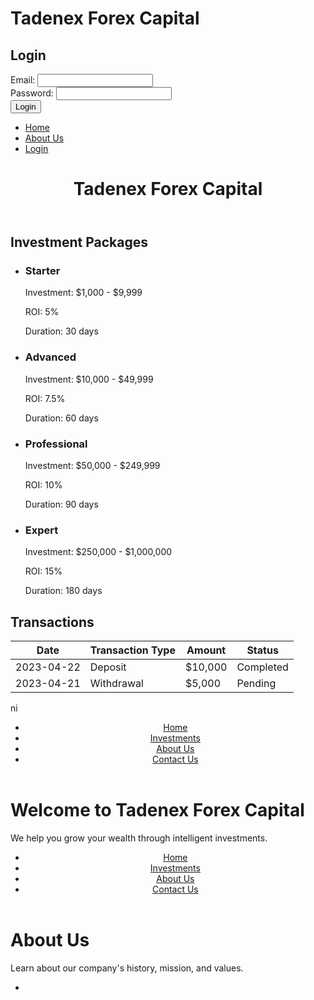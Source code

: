 
<html>
  <head>
    <title>Tadenex Forex Capital - Login</title>
    <link rel="stylesheet" type="text/css" href="style.css">
  </head>
  <body>
    <h1>Tadenex Forex Capital</h1>
    <h2>Login</h2>
    <form action="#" method="POST">
      <label for="email">Email:</label>
      <input type="email" id="email" name="email" required>
      <br>
      <label for="password">Password:</label>
      <input type="password" id="password" name="password" required>
      <br>
      <button type="submit">Login</button>
    </form>
  </body>
</html>
<html>
  <head>
    <title>Tadenex Forex Capital - Home</title>
    <link rel="stylesheet" type="text/css" href="style.css">
  </head>
  <body>
    <nav>
      <ul>
        <li><a href="index.html">Home</a></li>
        <li><a href="about.html">About Us</a></li>
        <li><a href="login.html">Login</a></li>
      </ul>
    </nav>
    <header>
      <h1>Tadenex Forex Capital</h1>
    </header>
    <main>
      <h2>Investment Packages</h2>
      <ul>
        <li>
          <h3>Starter</h3>
          <p>Investment: $1,000 - $9,999</p>
          <p>ROI: 5%</p>
          <p>Duration: 30 days</p>
        </li>
        <li>
          <h3>Advanced</h3>
          <p>Investment: $10,000 - $49,999</p>
          <p>ROI: 7.5%</p>
          <p>Duration: 60 days</p>
        </li>
        <li>
          <h3>Professional</h3>
          <p>Investment: $50,000 - $249,999</p>
          <p>ROI: 10%</p>
          <p>Duration: 90 days</p>
        </li>
        <li>
          <h3>Expert</h3>
          <p>Investment: $250,000 - $1,000,000</p>
          <p>ROI: 15%</p>
          <p>Duration: 180 days</p>
        </li>
      </ul>
      <h2>Transactions</h2>
      <table>
        <thead>
          <tr>
            <th>Date</th>
            <th>Transaction Type</th>
            <th>Amount</th>
            <th>Status</th>
          </tr>
        </thead>
        <tbody>
          <tr>
            <td>2023-04-22</td>
            <td>Deposit</td>
            <td>$10,000</td>
            <td>Completed</td>
          </tr>
          <tr>
            <td>2023-04-21</td>
            <td>Withdrawal</td>
            <td>$5,000</td>
            <td>Pending</td>
          </tr>
        </tbody>
      </table>
    </main>
  </body>
</html>
ni

<html lang="en">
<head>
  <meta charset="UTF-8">
  <meta name="viewport" content="width=device-width, initial-scale=1.0">
  <title>Tadenex Forex Capital</title>
</head>
<body>
  <header>
    <nav>
      <ul>
        <li><a href="/">Home</a></li>
        <li><a href="/investments.html">Investments</a></li>
        <li><a href="/about.html">About Us</a></li>
        <li><a href="/contact.html">Contact Us</a></li>
      </ul>
    </nav>
  </header>

  <main>
    <h1>Welcome to Tadenex Forex Capital</h1>
    <p>We help you grow your wealth through intelligent investments.</p>
  </main>

  <footer>
    <!-- Your web app footer goes here -->
  </footer>
</body>
</html>
<!DOCTYPE html>
<html lang="en">
<head>
  <meta charset="UTF-8">
  <meta name="viewport" content="width=device-width, initial-scale=1.0">
  <title>Tadenex Forex Capital - About Us</title>
</head>
<body>
  <header>
    <nav>
      <ul>
        <li><a href="/">Home</a></li>
        <li><a href="/investments.html">Investments</a></li>
        <li><a href="/about.html">About Us</a></li>
        <li><a href="/contact.html">Contact Us</a></li>
      </ul>
    </nav>
  </header>

  <main>
    <h1>About Us</h1>
    <p>Learn about our company's history, mission, and values.</p>
  </main>

  <footer>
    <!-- Your web app footer goes here -->
  </footer>
</body>
</html>
<!DOCTYPE html>
<html lang="en">
<head>
  <meta charset="UTF-8">
  <meta name="viewport" content="width=device-width, initial-scale=1.0">
  <title>Tadenex Forex Capital - Contact Us</title>
</head>
<body>
  <header>
    <nav>
      <ul>
        <li
